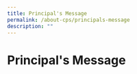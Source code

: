 ```yaml
---
title: Principal's Message
permalink: /about-cps/principals-message
description: ""
---
```

# **Principal's Message**

